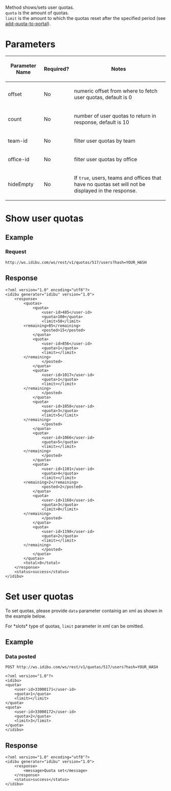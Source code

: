 <p>Method shows/sets user quotas.<br/>
	<code>quota</code> is the amount of quotas.<br/>
	<code>limit</code> is the amount to which the quotas reset after the specified period (see <a href="https://github.com/oneworldmarket/idibu-api/blob/master/webservices/quota-management/add-quota-to-portal.md" target="_blank">add-quota-to-portal<a/>).</p>
<h1>Parameters</h1>
<table cellpadding="2" cellspacing="0" class="t1" width="1084.0">
	<thead>
		<tr>
			<th class="td1" scope="col" valign="middle">
				<p class="p1"><b>Parameter Name</b></p>
			</th>
			<th class="td2" scope="col" valign="middle">
				<p class="p1"><b>Required?</b></p>
			</th>
			<th class="td3" scope="col" valign="middle">
				<p class="p1"><b>Notes</b></p>
			</th>
		</tr>
	</thead>
	<tbody>
		<tr>
			<td class="td1" valign="middle">
				<p class="p2">offset</p>
			</td>
			<td class="td2" valign="middle">
				<p class="p2">No</p>
			</td>
			<td class="td3" valign="middle">
				<p class="p2">numeric offset from where to fetch user quotas, default is 0</p>
			</td>
		</tr>
		<tr>
			<td class="td1" valign="middle">
				<p class="p2">count</p>
			</td>
			<td class="td2" valign="middle">
				<p class="p2">No</p>
			</td>
			<td class="td3" valign="middle">
				<p class="p2">number of user quotas to return in response, default is 10</p>
			</td>
		</tr>
		<tr>
			<td class="td1" valign="middle">
				<p class="p2">team-id</p>
			</td>
			<td class="td2" valign="middle">
				<p class="p2">No</p>
			</td>
			<td class="td3" valign="middle">
				<p class="p2">filter user quotas by team</p>
			</td>
		</tr>
		<tr>
			<td class="td1" valign="middle">
				<p class="p2">office-id</p>
			</td>
			<td class="td2" valign="middle">
				<p class="p2">No</p>
			</td>
			<td class="td3" valign="middle">
				<p class="p2">filter user quotas by office</p>
			</td>
		</tr>
		<tr>
			<td class="td1" valign="middle">
				<p class="p2">hideEmpty</p>
			</td>
			<td class="td2" valign="middle">
				<p class="p2">No</p>
			</td>
			<td class="td3" valign="middle">
				<p class="p2">If <code>true</code>, users, teams and offices that have no quotas set will not be displayed in the response.</p>
			</td>
		</tr>
	</tbody>
</table>
<h1>Show user quotas</h1>
<h2>Example</h2>
<h3>Request</h3>
<pre><code>http://ws.idibu.com/ws/rest/v1/quotas/517/users?hash=YOUR_HASH</code></pre>
<h2>Response</h2>
<pre><code type="xml">&lt;?xml version=&quot;1.0&quot; encoding=&quot;utf8&quot;?&gt;
&lt;idibu generator=&quot;idibu&quot; version=&quot;1.0&quot;&gt;
    &lt;response&gt;
        &lt;quotas&gt;
            &lt;quota&gt;
                &lt;user-id&gt;485&lt;/user-id&gt;
                &lt;quota&gt;100&lt;/quota&gt;
                &lt;limit&gt;50&lt;/limit&gt;
		&lt;remaining&gt;85&lt;/remaining&gt;
                &lt;posted&gt;15&lt;/posted&gt;
            &lt;/quota&gt;
            &lt;quota&gt;
                &lt;user-id&gt;856&lt;/user-id&gt;
                &lt;quota&gt;1&lt;/quota&gt;
                &lt;limit&gt;&lt;/limit&gt;
		&lt;/remaining&gt;
                &lt;/posted&gt;
            &lt;/quota&gt;
            &lt;quota&gt;
                &lt;user-id&gt;1017&lt;/user-id&gt;
                &lt;quota&gt;1&lt;/quota&gt;
                &lt;limit&gt;&lt;/limit&gt;
		&lt;/remaining&gt;
                &lt;/posted&gt;
            &lt;/quota&gt;
            &lt;quota&gt;
                &lt;user-id&gt;1058&lt;/user-id&gt;
                &lt;quota&gt;3&lt;/quota&gt;
                &lt;limit&gt;5&lt;/limit&gt;
		&lt;/remaining&gt;
                &lt;/posted&gt;
            &lt;/quota&gt;
            &lt;quota&gt;
                &lt;user-id&gt;1066&lt;/user-id&gt;
                &lt;quota&gt;5&lt;/quota&gt;
                &lt;limit&gt;&lt;/limit&gt;
		&lt;/remaining&gt;
                &lt;/posted&gt;
            &lt;/quota&gt;
            &lt;quota&gt;
                &lt;user-id&gt;1101&lt;/user-id&gt;
                &lt;quota&gt;4&lt;/quota&gt;
                &lt;limit&gt;&lt;/limit&gt;
		&lt;remaining&gt;2&lt;/remaining&gt;
                &lt;posted&gt;2&lt;/posted&gt;
            &lt;/quota&gt;
            &lt;quota&gt;
                &lt;user-id&gt;1168&lt;/user-id&gt;
                &lt;quota&gt;3&lt;/quota&gt;
                &lt;limit&gt;0&lt;/limit&gt;
		&lt;/remaining&gt;
                &lt;/posted&gt;
            &lt;/quota&gt;
            &lt;quota&gt;
                &lt;user-id&gt;1198&lt;/user-id&gt;
                &lt;quota&gt;2&lt;/quota&gt;
                &lt;limit&gt;&lt;/limit&gt;
		&lt;/remaining&gt;
                &lt;/posted&gt;
            &lt;/quota&gt;
        &lt;/quotas&gt;
        &lt;total&gt;8&lt;/total&gt;
    &lt;/response&gt;
    &lt;status&gt;success&lt;/status&gt;
&lt;/idibu&gt;
</code></pre>
<h1>Set user quotas</h1>
<p>To set quotas, please provide <code>data</code> parameter containig an xml as shown in the example below.</p>
<p>For *slots* type of quotas, <code>limit</code> parameter in xml can be omitted.</p>
<h2>Example</h2>
<h3>Data posted</h3>
<pre><code>POST http://ws.idibu.com/ws/rest/v1/quotas/517/users?hash=YOUR_HASH</code></pre>
<pre><code type="xml">&lt;?xml version=&quot;1.0&quot;?&gt;
&lt;idibu&gt;
&lt;quota&gt;
    &lt;user-id&gt;33000171&lt;/user-id&gt;
    &lt;quota&gt;1&lt;/quota&gt;
    &lt;limit&gt;&lt;/limit&gt;
&lt;/quota&gt;
&lt;quota&gt;
    &lt;user-id&gt;33000172&lt;/user-id&gt;
    &lt;quota&gt;2&lt;/quota&gt;
    &lt;limit&gt;3&lt;/limit&gt;
&lt;/quota&gt;
&lt;/idibu&gt;
</code></pre>
<h2>Response</h2>
<pre>
<code type="xml">&lt;?xml version=&quot;1.0&quot; encoding=&quot;utf8&quot;?&gt;
&lt;idibu generator=&quot;idibu&quot; version=&quot;1.0&quot;&gt;
    &lt;response&gt;
        &lt;message&gt;Quota set&lt;/message&gt;
    &lt;/response&gt;
    &lt;status&gt;success&lt;/status&gt;
&lt;/idibu&gt;
</code></pre>

